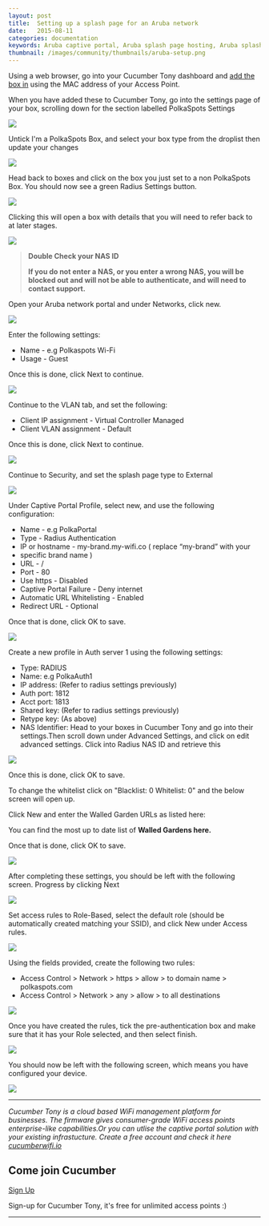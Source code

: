 ```yaml
---
layout: post
title:  Setting up a splash page for an Aruba network
date:   2015-08-11
categories: documentation
keywords: Aruba captive portal, Aruba splash page hosting, Aruba splash page not working, Aruba splash page template, Aruba splash page free, Aruba splash page html
thumbnail: /images/community/thumbnails/aruba-setup.png
---
```


Using a web browser, go into your Cucumber Tony dashboard and <a href="https://my.ctapp.io/?data-elevio-article=7107#/" class="dst">add the box in</a> using the MAC address of your Access Point.

When you have added these to Cucumber Tony, go into the settings page of your box, scrolling down for the section labelled PolkaSpots Settings

<div class="text-center">
<img src="/images/community/tutorials/aruba-guide/box-settings.png">
</div>

Untick I'm a PolkaSpots Box, and select your box type from the droplist then update your changes

<div class="text-center">
<img src="/images/community/tutorials/aruba-guide/nonct-box.png">
</div>

Head back to boxes and click on the box you just set to a non PolkaSpots Box. You should now see a green Radius Settings button.

<div class="text-center">
<img src="/images/community/tutorials/aruba-guide/radius-settings.png">
</div>

Clicking this will open a box with details that you will need to refer back to at later stages.

<div class="text-center">
<img src="/images/community/tutorials/aruba-guide/radius-info.png">
</div>

<blockquote><b>Double Check your NAS ID

If you do not enter a NAS, or you enter a wrong NAS, you will be blocked out and will not be able to authenticate, and will need to contact support.</b></blockquote>

Open your Aruba network portal and under Networks, click new.

<div class="text-center">
<img src="/images/community/tutorials/aruba-guide/aruba-new.png">
</div>

Enter the following settings:

<ul>
<li>Name - e.g Polkaspots Wi-Fi
<li>Usage - Guest
</ul>

Once this is done, click Next to continue.

<div class="text-center">
<img src="/images/community/tutorials/aruba-guide/wlan-settings.png">
</div>

Continue to the VLAN tab, and set the following:

<ul>
<li>Client IP assignment - Virtual Controller Managed
<li>Client VLAN assignment - Default
</ul>

Once this is done, click Next to continue.

<div class="text-center">
<img src="/images/community/tutorials/aruba-guide/vlan-assignment.png">
</div>

Continue to Security, and set the splash page type to External

<div class="text-center">
<img src="/images/community/tutorials/aruba-guide/external-splash.png">
</div>

Under Captive Portal Profile, select new, and use the following configuration:

<ul>
<li>Name - e.g PolkaPortal
<li>Type - Radius Authentication
<li>IP or hostname - my-brand.my-wifi.co ( replace “my-brand” with your <li>specific brand name )
<li>URL - /
<li>Port - 80
<li>Use https - Disabled
<li>Captive Portal Failure - Deny internet
<li>Automatic URL Whitelisting - Enabled
<li>Redirect URL - Optional
</ul>

Once that is done, click OK to save.

<div class="text-center">
<img src="/images/community/tutorials/aruba-guide/captive-portal.png">
</div>

Create a new profile in Auth server 1 using the following settings:

<ul>
<li>Type: RADIUS
<li>Name: e.g PolkaAuth1
<li>IP address: (Refer to radius settings previously)
<li>Auth port: 1812
<li>Acct port: 1813
<li>Shared key: (Refer to radius settings previously)
<li>Retype key: (As above)
<li>NAS Identifier: Head to your boxes in Cucumber Tony and go into their settings.Then scroll down under Advanced Settings, and click on edit advanced settings. Click into Radius NAS ID and retrieve this
</ul>

<div class="text-center">
<img src="/images/community/tutorials/aruba-guide/nas-id.png">
</div>

Once this is done, click OK to save.



To change the whitelist click on "Blacklist: 0 Whitelist: 0" and the below screen will open up.

Click New and enter the Walled Garden URLs as listed here:

You can find the most up to date list of <b><span data-elevio-article="18499">Walled Gardens here.</span></b>

Once that is done, click OK to save.

<div class="text-center">
<img src="/images/community/tutorials/aruba-guide/walled-gardens.png">
</div>

After completing these settings, you should be left with the following screen. Progress by clicking Next

<div class="text-center">
<img src="/images/community/tutorials/aruba-guide/security-next.png">
</div>

Set access rules to Role-Based, select the default role (should be automatically created matching your SSID), and click New under Access rules.

<div class="text-center">
<img src="/images/community/tutorials/aruba-guide/access-rules.png">
</div>

Using the fields provided, create the following two rules:

<ul>
<li>Access Control > Network > https > allow > to domain name > polkaspots.com
<li>Access Control > Network > any > allow > to all destinations
</ul>

<div class="text-center">
<img src="/images/community/tutorials/aruba-guide/new-rule.png">
</div>

Once you have created the rules, tick the pre-authentication box and make sure that it has your Role selected, and then select finish.

<div class="text-center">
<img src="/images/community/tutorials/aruba-guide/pre-auth.png">
</div>

You should now be left with the following screen, which means you have configured your device.

<div class="text-center">
<img src="/images/community/tutorials/aruba-guide/aruba-ui.png">
</div>

<hr>

*Cucumber Tony is a cloud based WiFi management platform for businesses. The firmware gives consumer-grade WiFi access points enterprise-like capabilities.Or you can utlise the captive portal solution with your existing infrastucture. Create a free account and check it here <a href="https://cucumberwifi.io">cucumberwifi.io</a>*

<div class="text-center">

<h2>Come join Cucumber</h2>

<a href="https://my.ctapp.io/#/create" class="button success dst">Sign Up</a><br>

<p>Sign-up for Cucumber Tony, it's free for unlimited access points :)</p>

<hr>

</div>
